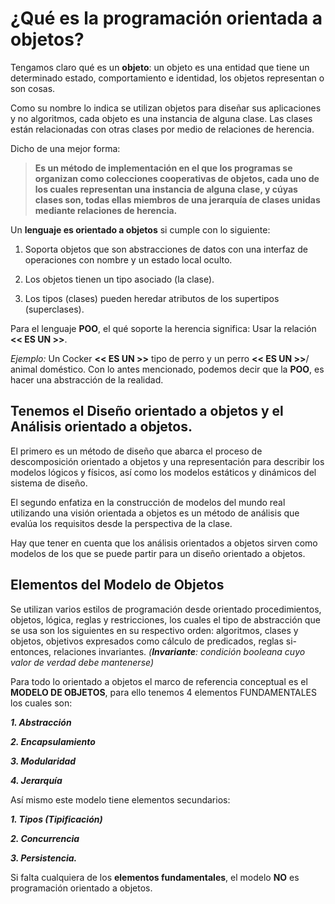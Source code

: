 # ¿Qué es la programación orientada a objetos?

Tengamos claro qué es un **objeto**: un objeto es una entidad que tiene un determinado estado, comportamiento e identidad, los objetos representan o son cosas.

Como su nombre lo indica se utilizan objetos para diseñar sus aplicaciones y no algoritmos, cada objeto es una instancia de alguna clase. Las clases están relacionadas con otras clases por medio de relaciones de herencia.

Dicho de una mejor forma:

>**Es un método de implementación en el que los programas se organizan como colecciones cooperativas de objetos, cada uno de los cuales representan una instancia de alguna clase, y cúyas clases son, todas ellas miembros de una jerarquía de clases unidas mediante relaciones de herencia.**

Un **lenguaje es orientado a objetos** si cumple con lo siguiente:

1. Soporta objetos que son abstracciones de datos con una interfaz de operaciones con nombre y un estado local oculto.

2. Los objetos tienen un tipo asociado (la clase).

3. Los tipos (clases) pueden heredar atributos de los supertipos (superclases).

Para el lenguaje **POO**, el qué soporte la herencia significa: Usar la relación **<< ES UN >>**.

_Ejemplo:_ Un Cocker  **<< ES UN >>** tipo de perro y un perro **<< ES UN  >>**/ animal doméstico.
Con lo antes mencionado, podemos decir que la **POO**, es hacer una abstracción de la realidad.

## Tenemos el Diseño orientado a objetos y el Análisis orientado a objetos.

El primero es un método de diseño que abarca el proceso de descomposición orientado a objetos y una representación para describir los modelos lógicos y físicos, así como los modelos estáticos y dinámicos del sistema de diseño.

El segundo enfatiza en la construcción de modelos del mundo real utilizando una visión orientada a objetos es un método de análisis que evalúa los requisitos desde la perspectiva de la clase.

Hay que tener en cuenta que los  análisis orientados a objetos sirven como modelos de los que se puede partir para un diseño orientado a objetos.

## Elementos del Modelo de Objetos

Se utilizan varios estilos de programación desde orientado  procedimientos, objetos, lógica, reglas y restricciones, los cuales el tipo de abstracción que se usa son los siguientes en su respectivo orden:  algoritmos, clases y objetos, objetivos expresados como cálculo de predicados, reglas si-entonces, relaciones invariantes. _(**Invariante**: condición booleana cuyo valor de verdad debe mantenerse)_

Para todo lo orientado a objetos el marco de referencia conceptual es el **MODELO DE OBJETOS**, para ello tenemos 4 elementos FUNDAMENTALES los cuales son:

_**1. Abstracción**_

_**2. Encapsulamiento**_

_**3. Modularidad**_

_**4. Jerarquía**_

Así mismo este modelo tiene elementos secundarios:

_**1. Tipos (Tipificación)**_

_**2. Concurrencia**_

_**3. Persistencia.**_

Si falta cualquiera de  los **elementos fundamentales**, el modelo **NO** es programación orientado a objetos.
